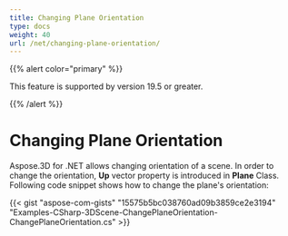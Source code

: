 ```yaml
---
title: Changing Plane Orientation
type: docs
weight: 40
url: /net/changing-plane-orientation/
---
```


{{% alert color="primary" %}} 

This feature is supported by version 19.5 or greater.

{{% /alert %}} 
# **Changing Plane Orientation**
Aspose.3D for .NET allows changing orientation of a scene. In order to change the orientation, **Up** vector property is introduced in **Plane** Class. Following code snippet shows how to change the plane's orientation:

{{< gist "aspose-com-gists" "15575b5bc038760ad09b3859ce2e3194" "Examples-CSharp-3DScene-ChangePlaneOrientation-ChangePlaneOrientation.cs" >}}
